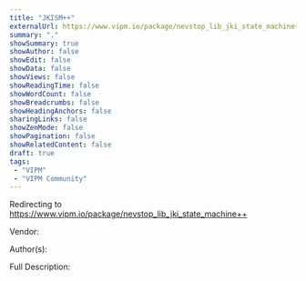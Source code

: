 ```yaml
---
title: "JKISM++"
externalUrl: https://www.vipm.io/package/nevstop_lib_jki_state_machine++
summary: "."
showSummary: true
showAuthor: false
showEdit: false
showData: false
showViews: false
showReadingTime: false
showWordCount: false
showBreadcrumbs: false
showHeadingAnchors: false
sharingLinks: false
showZenMode: false
showPagination: false
showRelatedContent: false
draft: true
tags:
 - "VIPM"
 - "VIPM Community"
---
```


Redirecting to https://www.vipm.io/package/nevstop_lib_jki_state_machine++

Vendor: 

Author(s): 
 
Full Description:

